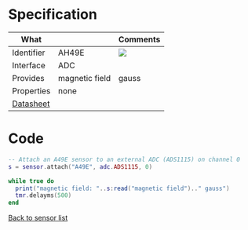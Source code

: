 # Specification

| What         |                | Comments                   |
|--------------|----------------|----------------------------|
| Identifier   | AH49E          | ![](http://git.whitecatboard.org/ah49e.png)                           |
| Interface    | ADC            |                            |
| Provides     | magnetic field | gauss                      |
| Properties   | none           |                            |
| [Datasheet](https://www.diodes.com/assets/Datasheets/AH49E.pdf)    |             |                            |


# Code

```lua
-- Attach an A49E sensor to an external ADC (ADS1115) on channel 0
s = sensor.attach("A49E", adc.ADS1115, 0)

while true do
  print("magnetic field: "..s:read("magnetic field").." gauss")
  tmr.delayms(500)
end
```

[Back to sensor list](https://github.com/whitecatboard/Lua-RTOS-ESP32/wiki/Sensor-module#supported-sensors)